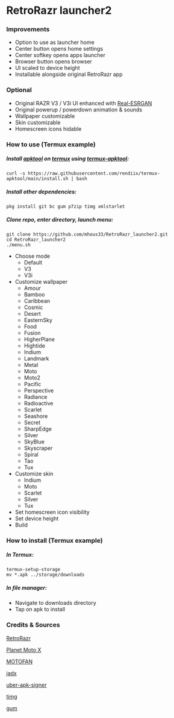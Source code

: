 # RetroRazr launcher2
### Improvements
* Option to use as launcher home
* Center button opens home settings
* Center softkey opens apps launcher
* Browser button opens browser
* UI scaled to device height
* Installable alongside original RetroRazr app
### Optional
* Original RAZR V3 / V3i UI enhanced with [Real-ESRGAN](https://github.com/xinntao/Real-ESRGAN)
* Original powerup / powerdown animation & sounds
* Wallpaper customizable
* Skin customizable
* Homescreen icons hidable
### How to use (Termux example)
##### Install [apktool](https://github.com/iBotPeaches/Apktool) on [termux](https://github.com/termux/termux-app) using [termux-apktool](https://github.com/rendiix/termux-apktool):
```
curl -s https://raw.githubusercontent.com/rendiix/termux-apktool/main/install.sh | bash
```
##### Install other dependencies:
```
pkg install git bc gum p7zip timg xmlstarlet
```
##### Clone repo, enter directory, launch menu:
```
git clone https://github.com/mhous33/RetroRazr_launcher2.git
cd RetroRazr_launcher2
./menu.sh
```
* Choose mode
    * Default
    * V3
    * V3i
* Customize wallpaper
    * Amour
    * Bamboo
    * Caribbean
    * Cosmic
    * Desert
    * EasternSky
    * Food
    * Fusion
    * HigherPlane
    * Hightide
    * Indium
    * Landmark
    * Metal
    * Moto
    * Moto2
    * Pacific
    * Perspective
    * Radiance
    * Radioactive
    * Scarlet
    * Seashore
    * Secret
    * SharpEdge
    * Silver
    * SkyBlue
    * Skyscraper
    * Spiral
    * Tao
    * Tux
* Customize skin
    * Indium
    * Moto
    * Scarlet
    * Silver
    * Tux
* Set homescreen icon visibility
* Set device height
* Build
### How to install (Termux example)
##### In Termux:
```
termux-setup-storage
mv *.apk ../storage/downloads
```
##### In file manager:
* Navigate to downloads directory
* Tap on apk to install
### Credits & Sources
[RetroRazr](https://dumps.tadiphone.dev/dumps/motorola/lynkco/-/blob/user-13-T2TV33.45-104-1-51dac-release-keys/product/priv-app/RetroRazr/RetroRazr.apk?ref_type=heads)

[Planet Moto X](https://web.archive.org/web/20071127092350/http://www.planetmotox.net/)

[MOTOFAN](https://forum.motofan.ru/)

[jadx](https://github.com/skylot/jadx)

[uber-apk-signer](https://github.com/patrickfav/uber-apk-signer)

[timg](https://github.com/hzeller/timg)

[gum](https://github.com/charmbracelet/gum)

